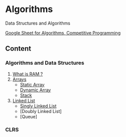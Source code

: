 # Algorithms
Data Structures and Algorithms

[Google Sheet for Algorithms, Competitive Programming](https://docs.google.com/spreadsheets/d/10EmWLMx8Qx1onDtqhYAgraV2Vv462XN3lgajgXCVGH0/edit?usp=sharing)

## Content

### Algorithms and Data Structures
1. [What is RAM ?](https://github.com/mrunalnshah/Algorithms/tree/main/00.%20RAM)
2. [Arrays](https://github.com/mrunalnshah/Algorithms/tree/main/01.%20Arrays)
   * [Static Array](https://github.com/mrunalnshah/Algorithms/blob/main/01.%20Arrays/01.%20Static%20Array/StaticArray.cpp)
   * [Dynamic Array](https://github.com/mrunalnshah/Algorithms/blob/main/01.%20Arrays/02.%20Dynamic%20Array/DynamicArray.cpp)
   * [Stack](https://github.com/mrunalnshah/Algorithms/tree/main/01.%20Arrays/03.%20Stack)
3. [Linked List](https://github.com/mrunalnshah/Algorithms/tree/main/02.%20Linked%20List)
   * [Singly Linked List](https://github.com/mrunalnshah/Algorithms/blob/main/02.%20Linked%20List/01.%20Singly%20Linked%20List/SinglyLinkedList.cpp)
   * [Doubly Linked List]
   * [Queue]
   
### CLRS
